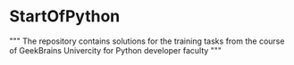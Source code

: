 # StartOfPython
"""
The repository contains solutions for the training tasks from the course of GeekBrains Univercity for Python developer faculty
"""
